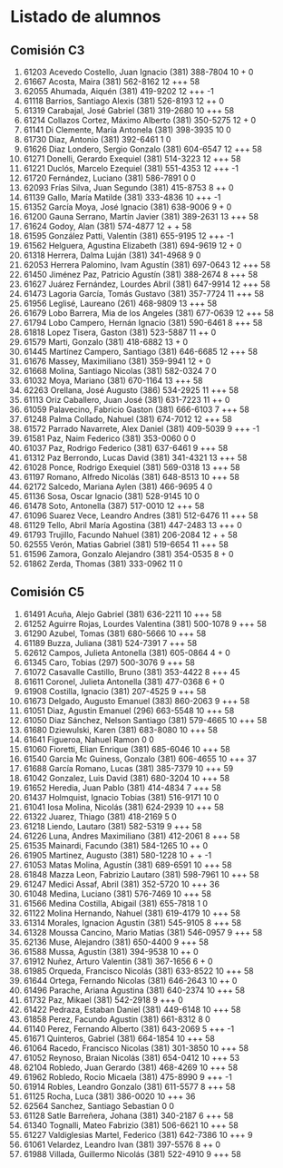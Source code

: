 # Listado de alumnos

## Comisión C3
01.  61203  Acevedo Costello, Juan Ignacio            (381) 388-7804        10 +                 0
02.  61667  Acosta, Maira                             (381) 562-8162        12 +++              58
03.  62055  Ahumada, Aiquén                           (381) 419-9202        12 +++              -1
04.  61118  Barrios, Santiago Alexis                  (381) 526-8193        12 ++                0
05.  61319  Carabajal, José Gabriel                   (381) 319-2680        10 +++              58
06.  61214  Collazos Cortez, Máximo Alberto           (381) 350-5275        12 +                 0
07.  61141  Di Clemente, María Antonela               (381) 398-3935        10                   0
08.  61730  Diaz, Antonio                             (381) 392-6461         1                   0
09.  61626  Diaz Londero, Sergio Gonzalo              (381) 604-6547        12 +++              58
10.  61271  Donelli, Gerardo Exequiel                 (381) 514-3223        12 +++              58
11.  61221  Duclós, Marcelo Ezequiel                  (381) 551-4353        12 +++              -1
12.  61720  Fernández, Luciano                        (381) 586-7891         0                   0
13.  62093  Frías Silva, Juan Segundo                 (381) 415-8753         8 ++                0
14.  61139  Gallo, María Matilde                      (381) 333-4836        10 +++              -1
15.  61352  García Moya, José Ignacio                 (381) 638-9006         9 +                 0
16.  61200  Gauna Serrano, Martín Javier              (381) 389-2631        13 +++              58
17.  61624  Godoy, Alan                               (381) 574-4877        12 + +              58
18.  61595  González Patti, Valentín                  (381) 655-9195        12 +++              -1
19.  61562  Helguera, Agustina Elizabeth              (381) 694-9619        12 +                 0
20.  61318  Herrera, Dalma Luján                      (381) 341-4968         9                   0
21.  62053  Herrera Palomino, Ivam Agustín            (381) 697-0643        12 +++              58
22.  61450  Jiménez Paz, Patricio Agustín             (381) 388-2674         8 +++              58
23.  61627  Juárez Fernández, Lourdes Abril           (381) 647-9914        12 +++              58
24.  61473  Lagoria García, Tomás Gustavo             (381) 357-7724        11 +++              58
25.  61956  Leglisé, Laureano                         (261) 468-9809        13 +++              58
26.  61679  Lobo Barrera, Mia de los Angeles          (381) 677-0639        12 +++              58
27.  61794  Lobo Campero, Hernán Ignacio              (381) 590-6461         8 +++              58
28.  61818  Lopez Tisera, Gaston                      (381) 523-5887        11 ++                0
29.  61579  Marti, Gonzalo                            (381) 418-6882        13 +                 0
30.  61445  Martínez Campero, Santiago                (381) 646-6685        12 +++              58
31.  61676  Massey, Maximiliano                       (381) 359-9941        12  +                0
32.  61668  Molina, Santiago Nicolas                  (381) 582-0324         7                   0
33.  61032  Moya, Mariano                             (381) 670-1164        13 +++              58
34.  62263  Orellana, José Augusto                    (386) 534-2925        11 +++              58
35.  61113  Oriz Caballero, Juan José                 (381) 631-7223        11 ++                0
36.  61059  Palavecino, Fabricio Gaston               (381) 666-6103         7 +++              58
37.  61248  Palma Collado, Nahuel                     (381) 674-7012        12 +++              58
38.  61572  Parrado Navarrete, Alex Daniel            (381) 409-5039         9 +++              -1
39.  61581  Paz, Naim Federico                        (381) 353-0060         0                   0
40.  61037  Paz, Rodrigo Federico                     (381) 637-6461         9 +++              58
41.  61312  Paz Berrondo, Lucas David                 (381) 341-4321        13 +++              58
42.  61028  Ponce, Rodrigo Exequiel                   (381) 569-0318        13 +++              58
43.  61197  Romano, Alfredo Nicolás                   (381) 648-8513        10 +++              58
44.  62172  Salcedo, Mariana Aylen                    (381) 466-9695         4                   0
45.  61136  Sosa, Oscar Ignacio                       (381) 528-9145        10                   0
46.  61478  Soto, Antonella                           (387) 517-0010        12 +++              58
47.  61096  Suarez Vece, Leandro Andres               (381) 512-6476        11 +++              58
48.  61129  Tello, Abril María Agostina               (381) 447-2483        13 +++               0
49.  61793  Trujillo, Facundo Nahuel                  (381) 206-2084        12 + +              58
50.  62555  Verón, Matias Gabriel                     (381) 519-6654        11 +++              58
51.  61596  Zamora, Gonzalo Alejandro                 (381) 354-0535         8 +                 0
52.  61862  Zerda, Thomas                             (381) 333-0962        11                   0

## Comisión C5
01.  61491  Acuña, Alejo Gabriel                      (381) 636-2211        10 +++              58
02.  61252  Aguirre Rojas, Lourdes Valentina          (381) 500-1078         9 +++              58
03.  61290  Azubel, Tomas                             (381) 680-5666        10 +++              58
04.  61189  Buzza, Juliana                            (381) 524-7391         7 +++              58
05.  62612  Campos, Julieta Antonella                 (381) 605-0864         4 +                 0
06.  61345  Caro, Tobias                              (297) 500-3076         9 +++              58
07.  61072  Casavalle Castillo, Bruno                 (381) 353-4422         8 +++              45
08.  61611  Coronel, Julieta Antonella                (381) 477-0368         6 +                 0
09.  61908  Costilla, Ignacio                         (381) 207-4525         9 +++              58
10.  61673  Delgado, Augusto Emanuel                  (383) 860-2063         9 +++              58
11.  61051  Diaz, Agustin Emanuel                     (296) 663-5548        10 +++              58
12.  61050  Diaz Sánchez, Nelson Santiago             (381) 579-4665        10 +++              58
13.  61680  Dziewulski, Karen                         (381) 683-8080        10 +++              58
14.  61641  Figueroa, Nahuel Ramon                                           0                   0
15.  61060  Fioretti, Elian Enrique                   (381) 685-6046        10 +++              58
16.  61540  Garcia Mc Guiness, Gonzalo                (381) 606-4655        10 +++              37
17.  61688  García Romano, Lucas                      (381) 385-7379        10 +++              59
18.  61042  Gonzalez, Luis David                      (381) 680-3204        10 +++              58
19.  61652  Heredia, Juan Pablo                       (381) 414-4834         7 +++              58
20.  61437  Holmquist, Ignacio Tobias                 (381) 516-9171        10                   0
21.  61041  Iosa Molina, Nicolás                      (381) 624-2939        10 +++              58
22.  61322  Juarez, Thiago                            (381) 418-2169         5                   0
23.  61218  Liendo, Lautaro                           (381) 582-5319         9 +++              58
24.  61226  Luna, Andres Maximiliano                  (381) 412-2061         8 +++              58
25.  61535  Mainardi, Facundo                         (381) 584-1265        10 ++                0
26.  61905  Martinez, Augusto                         (381) 580-1228        10 + +              -1
27.  61053  Matas Molina, Agustín                     (381) 689-6591        10 +++              58
28.  61848  Mazza Leon, Fabrizio Lautaro              (381) 598-7961        10 +++              58
29.  61247  Medici Assaf, Abril                       (381) 352-5720        10 +++              36
30.  61048  Medina, Luciano                           (381) 576-7469        10 +++              58
31.  61566  Medina Costilla, Abigail                  (381) 655-7818         1                   0
32.  61122  Molina Hernando, Nahuel                   (381) 619-4179        10 +++              58
33.  61314  Morales, Ignacion Agustin                 (381) 545-9105         8 +++              58
34.  61328  Moussa Cancino, Mario Matias              (381) 546-0957         9 +++              58
35.  62136  Muse, Alejandro                           (381) 650-4400         9 +++              58
36.  61588  Mussa, Agustín                            (381) 394-9538        10 ++                0
37.  61912  Nuñez, Arturo Valentin                    (381) 367-1656         6   +               0
38.  61985  Orqueda, Francisco Nicolás                (381) 633-8522        10 +++              58
39.  61644  Ortega, Fernando Nicolas                  (381) 646-2643        10 ++                0
40.  61496  Parache, Ariana Agustina                  (381) 640-2374        10 +++              58
41.  61732  Paz, Mikael                               (381) 542-2918         9 +++               0
42.  61422  Pedraza, Estaban Daniel                   (381) 449-6148        10 +++              58
43.  61858  Perez, Facundo Agustin                    (381) 661-8312         8                   0
44.  61140  Perez, Fernando Alberto                   (381) 643-2069         5 +++              -1
45.  61671  Quinteros, Gabriel                        (381) 664-1854        10 +++              58
46.  61064  Racedo, Francisco Nicolas                 (381) 301-3850        10 +++              58
47.  61052  Reynoso, Braian Nicolás                   (381) 654-0412        10 +++              53
48.  62104  Robledo, Juan Gerardo                     (381) 468-4269        10 +++              58
49.  61962  Robledo, Rocio Micaela                    (381) 475-8990         9 +++              -1
50.  61914  Robles, Leandro Gonzalo                   (381) 611-5577         8 +++              58
51.  61125  Rocha, Luca                               (381) 386-0020        10 +++              36
52.  62564  Sanchez, Santiago Sebastian                                      0                   0
53.  61128  Satle Barreñera, Johana                   (381) 340-2187         6 +++              58
54.  61340  Tognalli, Mateo Fabrizio                  (381) 506-6621        10 +++              58
55.  61227  Valdiglesias Martel, Federico             (381) 642-7386        10 +++               9
56.  61061  Velardez, Leandro Ivan                    (381) 397-5576         8 ++                0
57.  61988  Villada, Guillermo Nicolás                (381) 522-4910         9 +++              58
